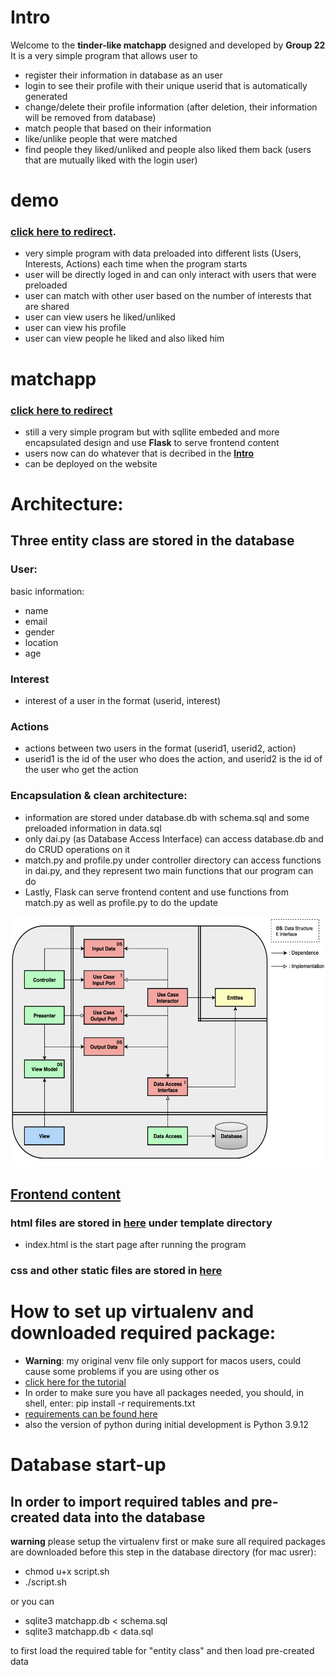 # Intro
Welcome to the **tinder-like matchapp** designed and developed by **Group 22** 
It is a very simple program that allows user to 
- register their information in database as an user
- login to see their profile with their unique userid that is automatically generated 
- change/delete their profile information (after deletion, their information will be removed from database)
- match people that based on their information
- like/unlike people that were matched
- find people they liked/unliked and people also liked them back (users that are mutually liked with the login user)

# demo 
### [click here to redirect](https://github.com/Qiyiiii/py_g22/tree/main/demo).
- very simple program with data preloaded into different lists (Users, Interests, Actions) each time when the program starts
- user will be directly loged in and can only interact with users that were preloaded
- user can match with other user based on the number of interests that are shared
- user can view users he liked/unliked
- user can view his profile
- user can view people he liked and also liked him

# matchapp 
### [click here to redirect](https://github.com/Qiyiiii/py_g22/tree/main/matchapp)
- still a very simple program but with sqllite embeded and more encapsulated design and use **Flask** to serve frontend content 
- users now can do whatever that is decribed in the [**Intro**](#intro)
- can be deployed on the website

# Architecture:
## Three **entity class** are stored in the database
### User:
basic information: 
- name
- email
- gender
- location
- age
### Interest
- interest of a user in the format (userid, interest)
### Actions
- actions between two users in the format (userid1, userid2, action)
- userid1 is the id of the user who does the action, and userid2 is the id of the user who get the action

### Encapsulation & clean architecture:
- information are stored under database.db with schema.sql and some preloaded information in data.sql
- only dai.py (as Database Access Interface) can access database.db and do CRUD operations on it
- match.py and profile.py under controller directory can access functions in dai.py, and they represent two main functions that our program can do
- Lastly, Flask can serve frontend content and use functions from match.py as well as profile.py to do the update
<img src="https://raw.githubusercontent.com/Qiyiiii/py_g22/0a0637e2f47acc0d9fb2b0edb6552501fee9d6a5/imgs/clean.png" alt="Clean Architecture Diagram" width="600" height="400">

## [Frontend content](https://github.com/Qiyiiii/py_g22/tree/main/matchapp/app)
### html files are stored in [here](https://github.com/Qiyiiii/py_g22/tree/main/matchapp/app/templates) under template directory
- index.html is the start page after running the program
### css and other static files are stored in [here](https://github.com/Qiyiiii/py_g22/tree/main/matchapp/app/templates)

# How to set up virtualenv and downloaded required package:
- **Warning**: my original venv file only support for macos users, could cause some problems if you are using other os
- [click here for the tutorial](https://virtualenv.pypa.io/en/latest/user_guide.html)
- In order to make sure you have all packages needed, you should, in shell, enter: pip install -r requirements.txt
- [requirements can be found here](https://github.com/Qiyiiii/py_g22/blob/4e266a714d9fa10989a0df46797518ea24077f17/matchapp/requirements.txt)
- also the version of python during initial development is Python 3.9.12
  
# Database start-up
## In order to import required tables and pre-created data into the database
**warning** please setup the virtualenv first or make sure all required packages are downloaded before this step
in the database directory (for mac usrer):
- chmod u+x script.sh
- ./script.sh
  
or you can
- sqlite3 matchapp.db < schema.sql
- sqlite3 matchapp.db < data.sql

to first load the required table for "entity class" and then load pre-created data


  

